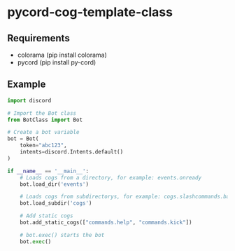 # pycord-cog-template-class

## Requirements
- colorama (pip install colorama)
- pycord (pip install py-cord)

## Example
```py
import discord

# Import the Bot class
from BotClass import Bot

# Create a bot variable
bot = Bot(
    token="abc123",
    intents=discord.Intents.default()
)

if __name__ == '__main__':
    # Loads cogs from a directory, for example: events.onready
    bot.load_dir('events')

    # Loads cogs from subdirectorys, for example: cogs.slashcommands.ban
    bot.load_subdir('cogs')

    # Add static cogs
    bot.add_static_cogs(["commands.help", "commands.kick"])

    # bot.exec() starts the bot
    bot.exec()
```
